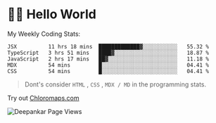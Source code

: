 # 👋🏽 Hello World 

<!--![Deepankar's github stats](https://github-readme-stats.vercel.app/api?username=Deep-Codes&count_private=true&show_icons=true&theme=radical)-->
My Weekly Coding Stats:

<!--START_SECTION:waka-->
```text
JSX          11 hrs 18 mins  █████████████▓░░░░░░░░░░░   55.32 % 
TypeScript   3 hrs 51 mins   ████▓░░░░░░░░░░░░░░░░░░░░   18.87 % 
JavaScript   2 hrs 17 mins   ██▓░░░░░░░░░░░░░░░░░░░░░░   11.18 % 
MDX          54 mins         █░░░░░░░░░░░░░░░░░░░░░░░░   04.41 % 
CSS          54 mins         █░░░░░░░░░░░░░░░░░░░░░░░░   04.41 % 
```
<!--END_SECTION:waka-->

> Dont's consider `HTML` , `CSS` , `MDX / MD` in the programming stats.

Try out [Chloromaps.com](https://www.chloromaps.com/)

<p align="left"> <img src="https://komarev.com/ghpvc/?username=Deep-Codes&label=Views&color=blue&style=plastic" alt="Deepankar Page Views" /> </p>
